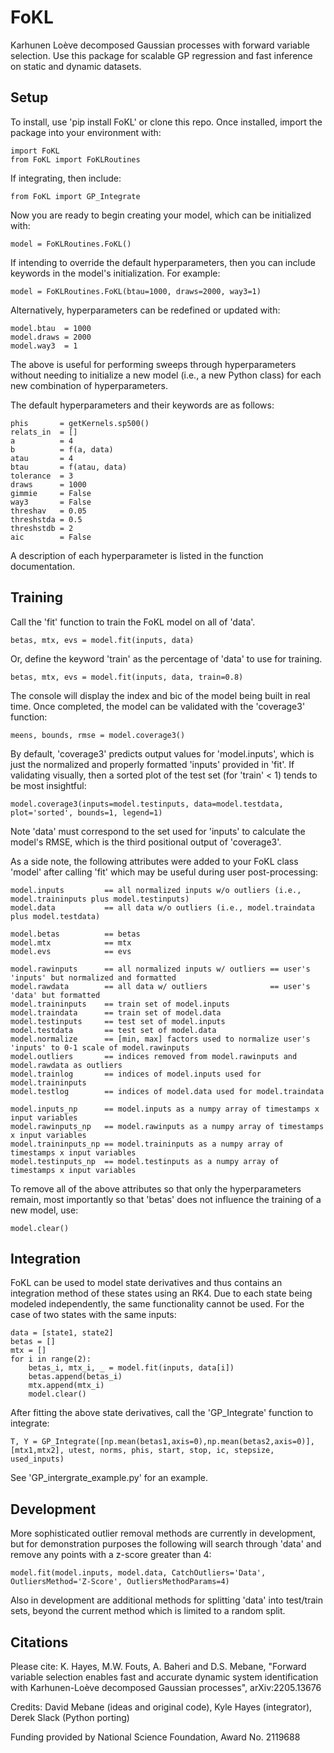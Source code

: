 # FoKL
Karhunen Loève decomposed Gaussian processes with forward variable
selection. Use this package for scalable GP regression and fast
inference on static and dynamic datasets.

## Setup
To install, use 'pip install FoKL' or clone this repo. Once installed, import the package into your environment with:
```
import FoKL
from FoKL import FoKLRoutines
```
If integrating, then include:
```
from FoKL import GP_Integrate
```
Now you are ready to begin creating your model, which can be initialized with:
```
model = FoKLRoutines.FoKL()
```
If intending to override the default hyperparameters, then you can include keywords in the model's initialization. For example:
```
model = FoKLRoutines.FoKL(btau=1000, draws=2000, way3=1)
```
Alternatively, hyperparameters can be redefined or updated with:
```
model.btau  = 1000
model.draws = 2000
model.way3  = 1
```
The above is useful for performing sweeps through hyperparameters without needing to initialize a new model (i.e., a new Python class) for each new combination of hyperparameters.

The default hyperparameters and their keywords are as follows:
```
phis       = getKernels.sp500()
relats_in  = []
a          = 4
b          = f(a, data)
atau       = 4
btau       = f(atau, data)
tolerance  = 3
draws      = 1000
gimmie     = False
way3       = False
threshav   = 0.05
threshstda = 0.5
threshstdb = 2
aic        = False
```
A description of each hyperparameter is listed in the function documentation.

## Training
Call the 'fit' function to train the FoKL model on all of 'data'.
```
betas, mtx, evs = model.fit(inputs, data)
```
Or, define the keyword 'train' as the percentage of 'data' to use for training.
```
betas, mtx, evs = model.fit(inputs, data, train=0.8)
```
The console will display the index and bic of the model being built in real time. Once completed, the model can be validated with the 'coverage3' function:
```
meens, bounds, rmse = model.coverage3()
```
By default, 'coverage3' predicts output values for 'model.inputs', which is just the normalized and properly formatted 'inputs' provided in 'fit'. If validating visually, then a sorted plot of the test set (for 'train' < 1) tends to be most insightful:
```
model.coverage3(inputs=model.testinputs, data=model.testdata, plot='sorted', bounds=1, legend=1)
```
Note 'data' must correspond to the set used for 'inputs' to calculate the model's RMSE, which is the third positional output of 'coverage3'.

As a side note, the following attributes were added to your FoKL class 'model' after calling 'fit' which may be useful during user post-processing:
```
model.inputs         == all normalized inputs w/o outliers (i.e., model.traininputs plus model.testinputs)
model.data           == all data w/o outliers (i.e., model.traindata plus model.testdata)

model.betas          == betas
model.mtx            == mtx
model.evs            == evs

model.rawinputs      == all normalized inputs w/ outliers == user's 'inputs' but normalized and formatted
model.rawdata        == all data w/ outliers              == user's 'data' but formatted
model.traininputs    == train set of model.inputs
model.traindata      == train set of model.data
model.testinputs     == test set of model.inputs
model.testdata       == test set of model.data
model.normalize      == [min, max] factors used to normalize user's 'inputs' to 0-1 scale of model.rawinputs
model.outliers       == indices removed from model.rawinputs and model.rawdata as outliers
model.trainlog       == indices of model.inputs used for model.traininputs
model.testlog        == indices of model.data used for model.traindata

model.inputs_np      == model.inputs as a numpy array of timestamps x input variables
model.rawinputs_np   == model.rawinputs as a numpy array of timestamps x input variables
model.traininputs_np == model.traininputs as a numpy array of timestamps x input variables
model.testinputs_np  == model.testinputs as a numpy array of timestamps x input variables
```
To remove all of the above attributes so that only the hyperparameters remain, most importantly so that 'betas' does not influence the training of a new model, use:
```
model.clear()
```

## Integration
FoKL can be used to model state derivatives and thus contains an integration method of these states using an RK4. Due to each state being modeled independently, the same functionality cannot be used. For the case of two states with the same inputs:
```
data = [state1, state2]
betas = []
mtx = []
for i in range(2):
    betas_i, mtx_i, _ = model.fit(inputs, data[i])
    betas.append(betas_i)
    mtx.append(mtx_i)
    model.clear()
```
After fitting the above state derivatives, call the 'GP_Integrate' function to integrate:
```
T, Y = GP_Integrate([np.mean(betas1,axis=0),np.mean(betas2,axis=0)], [mtx1,mtx2], utest, norms, phis, start, stop, ic, stepsize, used_inputs)
```
See 'GP_intergrate_example.py' for an example.

## Development

More sophisticated outlier removal methods are currently in development, but for demonstration purposes the following will search through 'data' and remove any points with a z-score greater than 4:
```
model.fit(model.inputs, model.data, CatchOutliers='Data', OutliersMethod='Z-Score', OutliersMethodParams=4)
```
Also in development are additional methods for splitting 'data' into test/train sets, beyond the current method which is limited to a random split.

## Citations
Please cite: K. Hayes, M.W. Fouts, A. Baheri and
D.S. Mebane, "Forward variable selection enables fast and accurate
dynamic system identification with Karhunen-Loève decomposed Gaussian
processes", arXiv:2205.13676

Credits: David Mebane (ideas and original code), Kyle Hayes
(integrator), Derek Slack (Python porting)

Funding provided by National Science Foundation, Award No. 2119688

